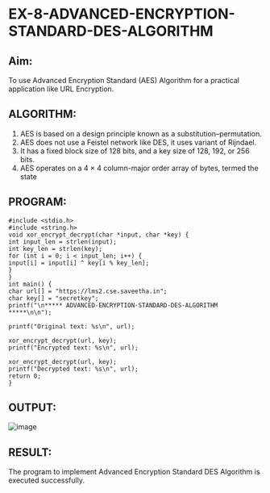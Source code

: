 # EX-8-ADVANCED-ENCRYPTION-STANDARD-DES-ALGORITHM

## Aim:
  To use Advanced Encryption Standard (AES) Algorithm for a practical application like URL Encryption.

## ALGORITHM: 
  1. AES is based on a design principle known as a substitution–permutation. 
  2. AES does not use a Feistel network like DES, it uses variant of Rijndael. 
  3. It has a fixed block size of 128 bits, and a key size of 128, 192, or 256 bits. 
  4. AES operates on a 4 × 4 column-major order array of bytes, termed the state

## PROGRAM: 
```
#include <stdio.h>
#include <string.h>
void xor_encrypt_decrypt(char *input, char *key) {
int input_len = strlen(input);
int key_len = strlen(key);
for (int i = 0; i < input_len; i++) {
input[i] = input[i] ^ key[i % key_len];
}
}
int main() {
char url[] = "https://lms2.cse.saveetha.in";
char key[] = "secretkey";
printf("\n***** ADVANCED-ENCRYPTION-STANDARD-DES-ALGORITHM *****\n\n");

printf("Original text: %s\n", url);

xor_encrypt_decrypt(url, key);
printf("Encrypted text: %s\n", url);

xor_encrypt_decrypt(url, key);
printf("Decrypted text: %s\n", url);
return 0;
}

```

## OUTPUT:
![image](https://github.com/user-attachments/assets/80f7a3b6-25a6-435d-bce0-72f165966cc8)


## RESULT: 
The program to implement Advanced Encryption Standard DES Algorithm is executed successfully.
